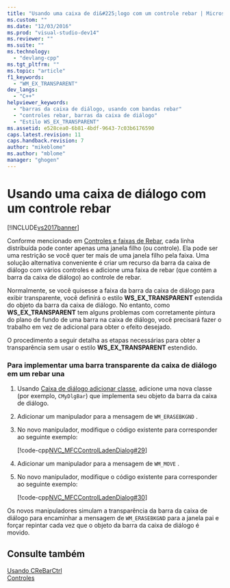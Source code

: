 ```yaml
---
title: "Usando uma caixa de di&#225;logo com um controle rebar | Microsoft Docs"
ms.custom: ""
ms.date: "12/03/2016"
ms.prod: "visual-studio-dev14"
ms.reviewer: ""
ms.suite: ""
ms.technology: 
  - "devlang-cpp"
ms.tgt_pltfrm: ""
ms.topic: "article"
f1_keywords: 
  - "WM_EX_TRANSPARENT"
dev_langs: 
  - "C++"
helpviewer_keywords: 
  - "barras da caixa de diálogo, usando com bandas rebar"
  - "controles rebar, barras da caixa de diálogo"
  - "Estilo WS_EX_TRANSPARENT"
ms.assetid: e528cea0-6b81-4bdf-9643-7c03b6176590
caps.latest.revision: 11
caps.handback.revision: 7
author: "mikeblome"
ms.author: "mblome"
manager: "ghogen"
---
```

# Usando uma caixa de di&#225;logo com um controle rebar
[!INCLUDE[vs2017banner](../assembler/inline/includes/vs2017banner.md)]

Conforme mencionado em [Controles e faixas de Rebar](../mfc/rebar-controls-and-bands.md), cada linha distribuída pode conter apenas uma janela filho \(ou controle\).  Ela pode ser uma restrição se você quer ter mais de uma janela filho pela faixa.  Uma solução alternativa conveniente é criar um recurso da barra da caixa de diálogo com vários controles e adicione uma faixa de rebar \(que contém a barra da caixa de diálogo\) ao controle de rebar.  
  
 Normalmente, se você quisesse a faixa da barra da caixa de diálogo para exibir transparente, você definirá o estilo **WS\_EX\_TRANSPARENT** estendida do objeto da barra da caixa de diálogo.  No entanto, como **WS\_EX\_TRANSPARENT** tem alguns problemas com corretamente pintura do plano de fundo de uma barra na caixa de diálogo, você precisará fazer o trabalho em vez de adicional para obter o efeito desejado.  
  
 O procedimento a seguir detalha as etapas necessárias para obter a transparência sem usar o estilo **WS\_EX\_TRANSPARENT** estendido.  
  
### Para implementar uma barra transparente da caixa de diálogo em um rebar una  
  
1.  Usando [Caixa de diálogo adicionar classe](../mfc/reference/adding-an-mfc-class.md), adicione uma nova classe \(por exemplo, `CMyDlgBar`\) que implementa seu objeto da barra da caixa de diálogo.  
  
2.  Adicionar um manipulador para a mensagem de `WM_ERASEBKGND` .  
  
3.  No novo manipulador, modifique o código existente para corresponder ao seguinte exemplo:  
  
     [!code-cpp[NVC_MFCControlLadenDialog#29](../mfc/codesnippet/CPP/using-a-dialog-bar-with-a-rebar-control_1.cpp)]  
  
4.  Adicionar um manipulador para a mensagem de `WM_MOVE` .  
  
5.  No novo manipulador, modifique o código existente para corresponder ao seguinte exemplo:  
  
     [!code-cpp[NVC_MFCControlLadenDialog#30](../mfc/codesnippet/CPP/using-a-dialog-bar-with-a-rebar-control_2.cpp)]  
  
 Os novos manipuladores simulam a transparência da barra da caixa de diálogo para encaminhar a mensagem de `WM_ERASEBKGND` para a janela pai e forçar repintar cada vez que o objeto da barra da caixa de diálogo é movido.  
  
## Consulte também  
 [Usando CReBarCtrl](../Topic/Using%20CReBarCtrl.md)   
 [Controles](../mfc/controls-mfc.md)